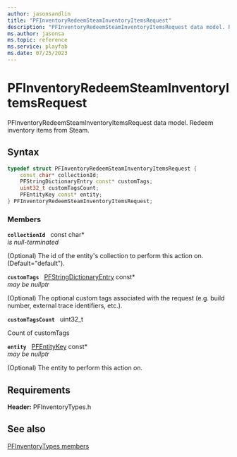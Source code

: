 ```yaml
---
author: jasonsandlin
title: "PFInventoryRedeemSteamInventoryItemsRequest"
description: "PFInventoryRedeemSteamInventoryItemsRequest data model. Redeem inventory items from Steam."
ms.author: jasonsa
ms.topic: reference
ms.service: playfab
ms.date: 07/25/2023
---
```


# PFInventoryRedeemSteamInventoryItemsRequest  

PFInventoryRedeemSteamInventoryItemsRequest data model. Redeem inventory items from Steam.  

## Syntax  
  
```cpp
typedef struct PFInventoryRedeemSteamInventoryItemsRequest {  
    const char* collectionId;  
    PFStringDictionaryEntry const* customTags;  
    uint32_t customTagsCount;  
    PFEntityKey const* entity;  
} PFInventoryRedeemSteamInventoryItemsRequest;  
```
  
### Members  
  
**`collectionId`** &nbsp; const char*  
*is null-terminated*  
  
(Optional) The id of the entity's collection to perform this action on. (Default="default").
  
**`customTags`** &nbsp; [PFStringDictionaryEntry](../../pftypes/structs/pfstringdictionaryentry.md) const*  
*may be nullptr*  
  
(Optional) The optional custom tags associated with the request (e.g. build number, external trace identifiers, etc.).
  
**`customTagsCount`** &nbsp; uint32_t  
  
Count of customTags
  
**`entity`** &nbsp; [PFEntityKey](../../pftypes/structs/pfentitykey-c.md) const*  
*may be nullptr*  
  
(Optional) The entity to perform this action on.
  
  
## Requirements  
  
**Header:** PFInventoryTypes.h
  
## See also  
[PFInventoryTypes members](../pfinventorytypes_members.md)  

  
  
